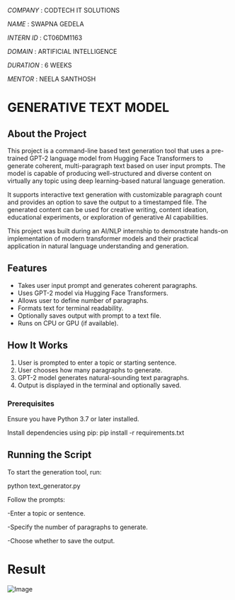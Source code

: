 *COMPANY*   : CODTECH IT SOLUTIONS

*NAME*      : SWAPNA GEDELA

*INTERN ID* : CT06DM1163

*DOMAIN*    : ARTIFICIAL INTELLIGENCE

*DURATION*  : 6 WEEKS

*MENTOR*    : NEELA SANTHOSH


# GENERATIVE TEXT MODEL

## About the Project

This project is a command-line based text generation tool that uses a pre-trained GPT-2 language model from Hugging Face Transformers to generate coherent, multi-paragraph text based on user input prompts. The model is capable of producing well-structured and diverse content on virtually any topic using deep learning-based natural language generation.

It supports interactive text generation with customizable paragraph count and provides an option to save the output to a timestamped file. The generated content can be used for creative writing, content ideation, educational experiments, or exploration of generative AI capabilities.

This project was built during an AI/NLP internship to demonstrate hands-on implementation of modern transformer models and their practical application in natural language understanding and generation.


## Features

- Takes user input prompt and generates coherent paragraphs.
- Uses GPT-2 model via Hugging Face Transformers.
- Allows user to define number of paragraphs.
- Formats text for terminal readability.
- Optionally saves output with prompt to a text file.
- Runs on CPU or GPU (if available).

## How It Works

1. User is prompted to enter a topic or starting sentence.
2. User chooses how many paragraphs to generate.
3. GPT-2 model generates natural-sounding text paragraphs.
4. Output is displayed in the terminal and optionally saved.


### Prerequisites

Ensure you have Python 3.7 or later installed.

Install dependencies using pip:
pip install -r requirements.txt

## Running the Script

To start the generation tool, run:

python text_generator.py

Follow the prompts:

-Enter a topic or sentence.

-Specify the number of paragraphs to generate.

-Choose whether to save the output.

# Result

![Image](https://github.com/user-attachments/assets/d15315d0-8879-4db2-b4a8-773b13dd4cb8)
